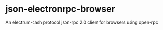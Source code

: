 # json-electronrpc-browser
An electrum-cash protocol json-rpc 2.0 client for browsers using open-rpc
